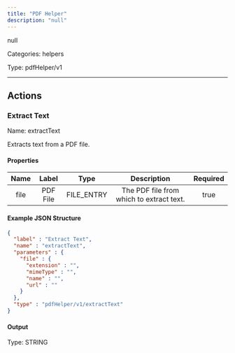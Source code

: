 ```yaml
---
title: "PDF Helper"
description: "null"
---
```


null


Categories: helpers


Type: pdfHelper/v1

<hr />




## Actions


### Extract Text
Name: extractText

Extracts text from a PDF file.

#### Properties

|      Name       |      Label     |     Type     |     Description     | Required |
|:---------------:|:--------------:|:------------:|:-------------------:|:--------:|
| file | PDF File | FILE_ENTRY | The PDF file from which to extract text. | true |

#### Example JSON Structure
```json
{
  "label" : "Extract Text",
  "name" : "extractText",
  "parameters" : {
    "file" : {
      "extension" : "",
      "mimeType" : "",
      "name" : "",
      "url" : ""
    }
  },
  "type" : "pdfHelper/v1/extractText"
}
```

#### Output



Type: STRING










